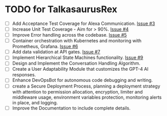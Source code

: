 # TODO for TalkasaurusRex
- [ ] Add Acceptance Test Coverage for Alexa Communication. [Issue #3](Link_Issue_3)
- [ ] Increase Unit Test Coverage - Aim for > 90%. [Issue #4](Link_Issue_4)
- [ ] Improve Error handling across the codebase. [Issue #5](Link_Issue_5)
- [ ] Container orchestration with Kubernetes and monitoring with Prometheus, Grafana. [Issue #6](Link_Issue_6)
- [ ] Add data validation at API gates. [Issue #7](Link_Issue_7)
- [ ] Implement Hierarchical State Machines functionality. [Issue #9](Link_Issue_9)
- [ ] Design and Implement the Conversation Handling Algorithm.
- [ ] Create a User Adaptability Module that customizes the GPT-4 AI responses.
- [ ] Enhance DevOpsBot for autonomous code debugging and writing.
- [ ] create a Secure Deployment Process, planning a deployment strategy with attention to permission allocation, encryption, limiter and middleware usage, environment variables protection, monitoring alerts in place, and logging.
- [ ] Improve the Documentation to include complete details.